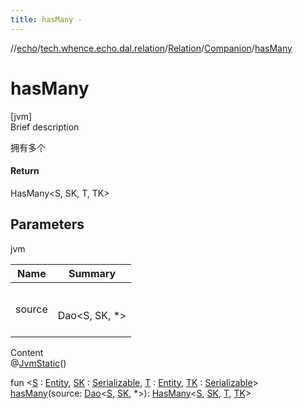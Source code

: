 ```yaml
---
title: hasMany -
---
```

//[echo](../../../index.md)/[tech.whence.echo.dal.relation](../../index.md)/[Relation](../index.md)/[Companion](index.md)/[hasMany](has-many.md)



# hasMany  
[jvm]  
Brief description  


拥有多个



#### Return  


HasMany<S, SK, T, TK>



## Parameters  
  
jvm  
  
|  Name|  Summary| 
|---|---|
| source| <br><br>Dao<S, SK, *><br><br>
  
  
Content  
@[JvmStatic](https://kotlinlang.org/api/latest/jvm/stdlib/kotlin.jvm/-jvm-static/index.html)()  
  
fun <[S](has-many.md) : [Entity](../../../tech.whence.echo.dal.entity/-entity/index.md), [SK](has-many.md) : [Serializable](https://docs.oracle.com/javase/8/docs/api/java/io/Serializable.html), [T](has-many.md) : [Entity](../../../tech.whence.echo.dal.entity/-entity/index.md), [TK](has-many.md) : [Serializable](https://docs.oracle.com/javase/8/docs/api/java/io/Serializable.html)> [hasMany](has-many.md)(source: [Dao](../../../tech.whence.echo.dal.dao/-dao/index.md)<[S](has-many.md), [SK](has-many.md), *>): [HasMany](../../-has-many/index.md)<[S](has-many.md), [SK](has-many.md), [T](has-many.md), [TK](has-many.md)>  



